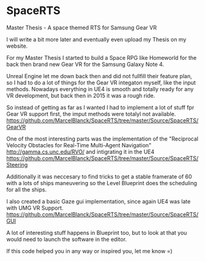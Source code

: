 # SpaceRTS
Master Thesis - A space themed RTS for Samsung Gear VR

I will write a bit more later and eventually even upload my Thesis on my website.

For my Master Thesis I started to build a Space RPG like Homeworld for the back then brand new Gear VR for the Samsung Galaxy Note 4.

Unreal Engine let me down back then and did not fullfill their feature plan, so I had to do a lot of things for the Gear VR integaton myself, like the input methods. Nowadays everything in UE4 is smooth and totally ready for any VR development, but back then in 2015 it was a rough ride.

So instead of getting as far as I wanted I had to implement a lot of stuff fpr Gear VR support first, the imput methods were totalyl not available. https://github.com/MarcelBlanck/SpaceRTS/tree/master/Source/SpaceRTS/GearVR

One of the most interesting parts was the implementation of the "Reciprocal Velocity Obstacles for Real-Time Multi-Agent Navigation" http://gamma.cs.unc.edu/RVO/ and intigrating it in the UE4 https://github.com/MarcelBlanck/SpaceRTS/tree/master/Source/SpaceRTS/Steering

Additionally it was neccesary to find tricks to get a stable framerate of 60 with a lots of ships maneuvering so the Level Blueprint does the scheduling for all the ships.

I also created a basic Gaze gui implementation, since again UE4 was late with UMG VR Support. https://github.com/MarcelBlanck/SpaceRTS/tree/master/Source/SpaceRTS/GUI

A lot of interesting stuff happens in Blueprint too, but to look at that you would need to launch the software in the editor.


If this code helped you in any way or inspired you, let me know =)
